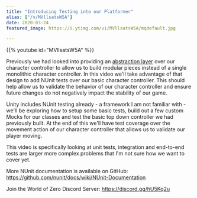 ```yaml
---
title: "Introducing Testing into our Platformer"
alias: ["/v/MVllsatsW5A"]
date: 2020-03-24
featured_image: https://i.ytimg.com/vi/MVllsatsW5A/mqdefault.jpg

---
```


{{% youtube id="MVllsatsW5A" %}}

Previously we had looked into providing an [abstraction layer](https://youtu.be/emzftWxwS1c) over our character controller to allow us to build modular pieces instead of a single monolithic character controller. In this video we'll take advantage of that design to add NUnit tests over our basic character controller. This should help allow us to validate the behavior of our character controller and ensure future changes do not negatively impact the stability of our game.

Unity includes NUnit testing already - a framework I am not familiar with - we'll be exploring how to setup some basic tests, build out a few custom Mocks for our classes and test the basic top down controller we had previously built. At the end of this we'll have test coverage over the movement action of our character controller that allows us to validate our player moving.

This video is specifically looking at unit tests, integration and end-to-end tests are larger more complex problems that I'm not sure how we want to cover yet.

More NUnit documentation is available on GitHub: https://github.com/nunit/docs/wiki/NUnit-Documentation

Join the World of Zero Discord Server: https://discord.gg/hU5Kq2u